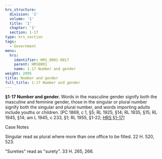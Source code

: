 ```yaml
---
hrs_structure:
  division: '1'
  volume: '1'
  title: '1'
  chapter: '1'
  section: 1-17
type: hrs_section
tags:
  - Government
menu:
  hrs:
    identifier: HRS_0001-0017
    parent: HRS0001
    name: 1-17 Number and gender
weight: 2095
title: Number and gender
full_title: 1-17 Number and gender
---
```

**§1**-**17 Number and gender.** Words in the masculine gender signify both the masculine and feminine gender, those in the singular or plural number signify both the singular and plural number, and words importing adults include youths or children. [PC 1869, c 1, §5; RL 1925, §14; RL 1935, §15; RL 1945, §14; am L 1945, c 233, §1; RL 1955, §1-22; [HRS §1-17](/title-1/chapter-1/section-1-17/)]

Case Notes

Singular read as plural where more than one office to be filled. 22 H. 520, 523.

"Sureties" read as "surety". 33 H. 265, 266.